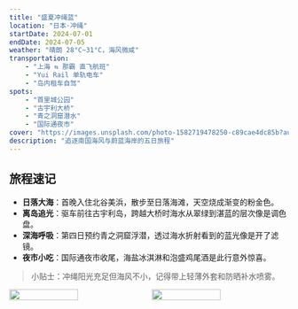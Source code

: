 ```yaml
---
title: "盛夏冲绳蓝"
location: "日本·冲绳"
startDate: 2024-07-01
endDate: 2024-07-05
weather: "晴朗 28°C~31°C，海风微咸"
transportation:
    - "上海 ⇆ 那霸 直飞航班"
    - "Yui Rail 单轨电车"
    - "岛内租车自驾"
spots:
    - "首里城公园"
    - "古宇利大桥"
    - "青之洞窟潜水"
    - "国际通夜市"
cover: "https://images.unsplash.com/photo-1582719478250-c89cae4dc85b?auto=format&fit=crop&w=1600&q=80"
description: "追逐南国海风与蔚蓝海岸的五日旅程"
---
```


## 旅程速记

- **日落大海**：首晚入住北谷美浜，散步至日落海滩，天空烧成渐变的粉金色。
- **离岛追光**：驱车前往古宇利岛，跨越大桥时海水从翠绿到湛蓝的层次像是调色盘。
- **深海呼吸**：第四日预约青之洞窟浮潜，透过海水折射看到的蓝光像是开了滤镜。
- **夜市小吃**：国际通夜市收尾，海盐冰淇淋和泡盛鸡尾酒是此行意外惊喜。

> 小贴士：冲绳阳光充足但海风不小，记得带上轻薄外套和防晒补水喷雾。

<div style="display: flex; gap: 10px;">
    <img src="https://images.unsplash.com/photo-1582719478250-c89cae4dc85b?auto=format&fit=crop&w=1600&q=80" style="flex: 1; width: 50%;">
    <img src="https://images.unsplash.com/photo-1582719478250-c89cae4dc85b?auto=format&fit=crop&w=1600&q=80" style="flex: 1; width: 50%;">
</div>